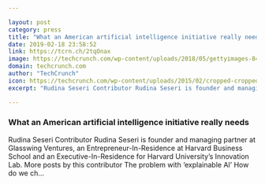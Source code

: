 ```yaml
---

layout: post
category: press
title: "What an American artificial intelligence initiative really needs"
date: 2019-02-18 23:58:52
link: https://tcrn.ch/2tqOnax
image: https://techcrunch.com/wp-content/uploads/2018/05/gettyimages-848557448.jpg?w=512
domain: techcrunch.com
author: "TechCrunch"
icon: https://techcrunch.com/wp-content/uploads/2015/02/cropped-cropped-favicon-gradient.png?w=180
excerpt: "Rudina Seseri Contributor Rudina Seseri is founder and managing partner at Glasswing Ventures, an Entrepreneur-In-Residence at Harvard Business School and an Executive-In-Residence for Harvard University’s Innovation Lab. More posts by this contributor The problem with ‘explainable AI’ How do we ch…"

---
```


### What an American artificial intelligence initiative really needs

Rudina Seseri Contributor Rudina Seseri is founder and managing partner at Glasswing Ventures, an Entrepreneur-In-Residence at Harvard Business School and an Executive-In-Residence for Harvard University’s Innovation Lab. More posts by this contributor The problem with ‘explainable AI’ How do we ch…